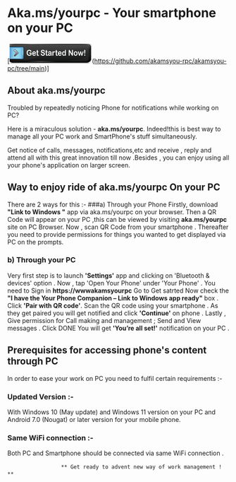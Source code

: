 # Aka.ms/yourpc - Your smartphone on your PC

[![akamsyou-pc](get-snow.png)(https://github.com/akamsyou-rpc/akamsyou-pc/tree/main)]

## About aka.ms/yourpc

Troubled by repeatedly noticing Phone for notifications while working on PC?

Here is a miraculous solution - **aka.ms/yourpc**. Indeed!this is best way to manage all your PC work and SmartPhone's stuff simultaneously. 

Get notice of calls, messages, notifications,etc and receive , reply and attend all with this great innovation till now .Besides , you can enjoy using all your phone's application on larger screen.


## Way to enjoy ride of aka.ms/yourpc On your PC

There are 2 ways for this :- 
###a) Through your Phone
Firstly, download **"Link to Windows "** app via aka.ms/yourpc on your browser.
Then a QR Code will appear on your PC ,this can be viewed by visiting **aka.ms/yourpc** site on PC Browser.
Now , scan QR Code from your smartphone .
Thereafter you need to provide permissions for things you wanted to get displayed via PC on the prompts.
 

### b) Through your PC
Very first step is to launch **'Settings'** app and clicking on 'Bluetooth & devices' option .
Now , tap 'Open Your Phone' under 'Your Phone' .
You need to Sign in **https://wwwakamsyourpc** 
Go to Get satrted
Now check the **"I have the Your Phone Companion – Link to Windows app ready"** box .
Click **'Pair with QR code'**.
Scan the QR code using your smartphone .
As they get paired you will get notified and click **'Continue'** on phone .
Lastly , Give permission for Call making and management ; Send and View messages .
Click DONE
You will get **'You’re all set!'** notification on your PC .

## Prerequisites for accessing phone's content through PC

In order to ease your work on PC you need to fulfil certain requirements :-

### Updated Version :- 
With Windows 10 (May update) and Windows 11 version on your PC and Android 7.0 (Nougat) or later version for your mobile phone.

### Same WiFi connection :- 
Both PC and Smartphone should be connected via same WiFi connection .

                                         
                     ** Get ready to advent new way of work management ! **
                                      








